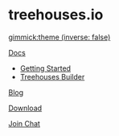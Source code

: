 <!-- Name of your wiki // Do NOT remove the leading `#` character.  -->

<!-- See additional notes below -->

# treehouses.io

[gimmick:theme (inverse: false)](bootstrap)

[Docs]()

  * [Getting Started](pages/docs/getting_started.md)
  * [Treehouses Builder](pages/docs/treehouses_builder.md)

[Blog](pages/blog/list.md)

[Download](pages/download.md)

[Join Chat](https://gitter.im/treehouses/Lobby?utm_source=share-link&utm_medium=link&utm_campaign=share-link) <!-- System Manual -->

<!-- Default theme (Read: http://dynalon.github.io/mdwiki/#!customizing.md#Theme_chooser)  -->

<!-- Navigation (Read: http://dynalon.github.io/mdwiki/#!quickstart.md#Adding_a_navigation)  

A more complex navigation example:

[Menu Item 1]()

  * # SubMenu Heading 1
  * [SubMenu Item 1](pages/subitem1.md)
  * [SubMenu Item 2](pages/subitem2.md)
  - - - -
  * # SubMenu Heading 2
  * [SubMenu Item 3](pages/subitem3.md)
  - - - -
  * # SubMenu Heading 3
  * [SubMenu Item 3](pages/subitem3.md)

[Menu Item 2](pages/item2.md)

[Menu Item 3](pages/item3.md) -->

